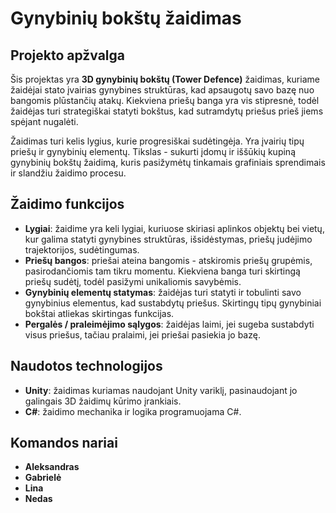 # Gynybinių bokštų žaidimas

## Projekto apžvalga

Šis projektas yra **3D gynybinių bokštų (Tower Defence)** žaidimas, kuriame žaidėjai stato įvairias gynybines struktūras, kad apsaugotų savo bazę nuo bangomis plūstančių atakų. Kiekviena priešų banga yra vis stipresnė, todėl žaidėjas turi strategiškai statyti bokštus, kad sutramdytų priešus prieš jiems spėjant nugalėti.

Žaidimas turi kelis lygius, kurie progresiškai sudėtingėja. Yra įvairių tipų priešų ir gynybinių elementų. Tikslas - sukurti įdomų ir iššūkių kupiną gynybinių bokštų žaidimą, kuris pasižymėtų tinkamais grafiniais sprendimais ir slandžiu žaidimo procesu.

## Žaidimo funkcijos
- **Lygiai**: žaidime yra keli lygiai, kuriuose skiriasi aplinkos objektų bei vietų, kur galima statyti gynybines struktūras, išsidėstymas, priešų judėjimo trajektorijos, sudėtingumas.
- **Priešų bangos**: priešai ateina bangomis - atskiromis priešų grupėmis, pasirodančiomis tam tikru momentu. Kiekviena banga turi skirtingą priešų sudėtį, todėl pasižymi unikaliomis savybėmis.
- **Gynybinių elementų statymas**: žaidėjas turi statyti ir tobulinti savo gynybinius elementus, kad sustabdytų priešus. Skirtingų tipų gynybiniai bokštai atliekas skirtingas funkcijas.
- **Pergalės / praleimėjimo sąlygos**: žaidėjas laimi, jei sugeba sustabdyti visus priešus, tačiau pralaimi, jei priešai pasiekia jo bazę.

## Naudotos technologijos
- **Unity**: žaidimas kuriamas naudojant Unity variklį, pasinaudojant jo galingais 3D žaidimų kūrimo įrankiais.
- **C#**: žaidimo mechanika ir logika programuojama C#.

## Komandos nariai
- **Aleksandras**
- **Gabrielė**
- **Lina**
- **Nedas**
